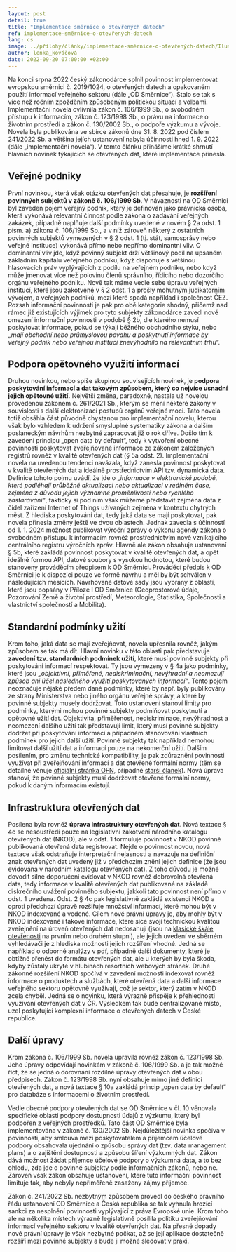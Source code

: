 ```yaml
---
layout: post
detail: true
title: "Implementace směrnice o otevřených datech"
ref: implementace-směrnice-o-otevřených-datech
lang: cs
image: ../přílohy/články/implementace-směrnice-o-otevřených-datech/Ilustrační obrázek_Směrnice OD.webp
author: lenka_kováčová
date: 2022-09-20 07:00:00 +02:00
---
```

Na konci srpna 2022 český zákonodárce splnil povinnost implementovat evropskou směrnici č. 2019/1024, o otevřených datech a opakovaném použití informací veřejného sektoru (dále „OD Směrnice“). 
Stalo se tak s více než ročním zpožděním způsobeným politickou situací a volbami. 
Implementační novela ovlivnila zákon č. 106/1999 Sb., o svobodném přístupu k informacím, zákon č. 123/1998 Sb., o právu na informace o životním prostředí a zákon č. 130/2002 Sb., o podpoře výzkumu a vývoje. 
Novela byla publikována ve sbírce zákonů dne 31. 8. 2022 pod číslem 241/2022 Sb. a většina jejích ustanovení nabyla účinnosti hned 1. 9. 2022 (dále „implementační novela“). 
V tomto článku přinášíme krátké shrnutí hlavních novinek týkajících se otevřených dat, které implementace přinesla.

<!--more-->
## Veřejné podniky
První novinkou, která však otázku otevřených dat přesahuje, je **rozšíření povinných subjektů v zákoně č. 106/1999 Sb**.
V návaznosti na OD Směrnici byl zaveden pojem veřejný podnik, který je definován jako právnická osoba, která vykonává relevantní činnost podle zákona o zadávání veřejných zakázek, případně naplňuje další podmínky uvedené v novém § 2a odst. 1 písm. a) zákona č. 106/1999 Sb., a v níž zároveň některý z ostatních povinných subjektů vymezených v § 2 odst. 1 (tj. stát, samosprávy nebo veřejné instituce) vykonává přímo nebo nepřímo dominantní vliv.
O dominantní vliv jde, když povinný subjekt drží většinový podíl na upsaném základním kapitálu veřejného podniku, když disponuje s většinou hlasovacích práv vyplývajících z podílu na veřejném podniku, nebo když může jmenovat více než polovinu členů správního, řídicího nebo dozorčího orgánu veřejného podniku.
Nově tak máme vedle sebe úpravu veřejných institucí, které jsou zakotvené v § 2 odst. 1 a prošly mohutným judikatorním vývojem, a veřejných podniků, mezi které spadá například i společnost ČEZ. 
Rozsah informační povinnosti je pak pro obě kategorie shodný, přičemž nad rámec již existujících výjimek pro tyto subjekty zákonodárce zavedl nové omezení informační povinnosti v podobě § 2b, dle kterého nemusí poskytovat informace, pokud se týkají běžného obchodního styku, nebo *„mají obchodní nebo průmyslovou povahu a poskytnutí informace by veřejný podnik nebo veřejnou instituci znevýhodnilo na relevantním trhu“.*

## Podpora opětovného využití informací
Druhou novinkou, nebo spíše skupinou souvisejících novinek, je **podpora poskytování informací a dat takovým způsobem, který co nejvíce usnadní jejich opětovné užití.** 
Největší změna, paradoxně, nastala už novelou provedenou zákonem č. 261/2021 Sb., kterým se mění některé zákony v souvislosti s další elektronizací postupů orgánů veřejné moci.
Tato novela totiž obsáhla část původně chystanou pro implementační novelu, kterou však bylo vzhledem k udržení smysluplné systematiky zákona a dalším poslaneckým návrhům nezbytné zapracovat již o rok dříve. 
Došlo tím k zavedení principu „open data by default“, tedy k vytvoření obecné povinnosti poskytovat zveřejňované informace ze zákonem založených registrů rovněž v kvalitě otevřených dat (§ 5a odst. 2).
Implementační novela na uvedenou tendenci navázala, když zanesla povinnost poskytovat v kvalitě otevřených dat a ideálně prostřednictvím API tzv. dynamická data. 
Definice tohoto pojmu uvádí, že jde o *„informace v elektronické podobě, které podléhají průběžné aktualizaci nebo aktualizaci v reálném čase, zejména z důvodu jejich významné proměnlivosti nebo rychlého zastarávání“*, fakticky si pod ním však můžeme představit zejména data z čidel zařízení Internet of Things užívaných zejména v kontextu chytrých měst. 
Z hlediska poskytování dat, tedy jaká data se mají poskytovat, pak novela přinesla změny ještě ve dvou oblastech. 
Jednak zavedla s účinností od 1. 1. 2024 možnost publikovat výroční zprávy o výkonu agendy zákona o svobodném přístupu k informacím rovněž prostřednictvím nově vznikajícího centrálního registru výročních zpráv. 
Hlavně ale zákon obsahuje ustanovení § 5b, které zakládá povinnost poskytovat v kvalitě otevřených dat, a opět ideálně formou API, datové soubory s vysokou hodnotou, které budou stanoveny prováděcím předpisem k OD Směrnici. 
Prováděcí předpis k OD Směrnici je k dispozici pouze ve formě návrhu a měl by být schválen v následujících měsících. 
Navrhované datové sady jsou vybrány z oblastí, které jsou popsány v Příloze I OD Směrnice (Geoprostorové údaje, Pozorování Země a životní prostředí, Meteorologie, Statistika, Společnosti a vlastnictví společností a Mobilita).

## Standardní podmínky užití  
Krom toho, jaká data se mají zveřejňovat, novela upřesnila rovněž, jakým způsobem se tak má dít. 
Hlavní novinku v této oblasti pak představuje **zavedení tzv. standardních podmínek užití**, které musí povinné subjekty při poskytování informací respektovat. 
Ty jsou vymezeny v § 4a jako podmínky, které jsou *„objektivní, přiměřené, nediskriminační, nevýhradní a neomezují způsob ani účel následného využití poskytovaných informací“*. 
Tento pojem neoznačuje nějaké předem dané podmínky, které by např. byly publikovány ze strany Ministerstva nebo jiného orgánu veřejné správy, a které by povinné subjekty musely dodržovat. 
Toto ustanovení stanoví limity pro podmínky, kterými mohou povinné subjekty podmiňovat poskytnutí a opětovné užití dat. 
Objektivita, přiměřenost, nediskriminace, nevýhradnost a neomezení dalšího užití tak představují limit, který musí povinné subjekty dodržet při poskytování informací a případném stanovování vlastních podmínek pro jejich další užití.
Povinné subjekty tak například nemohou limitovat další užití dat a informací pouze na nekomerční užití.
Dalším posílením, pro změnu technické kompatibility, je pak zdůraznění povinnosti využívat při zveřejňování informací a dat otevřené formální normy (těm se detailně věnuje [oficiální stránka OFN], případně [starší článek]). 
Nová úprava stanoví, že povinné subjekty musí dodržovat otevřené formální normy, pokud k daným informacím existují.

## Infrastruktura otevřených dat
Posílena byla rovněž **úprava infrastruktury otevřených dat**.
Nová textace § 4c se nesoustředí pouze na legislativní zakotvení národního katalogu otevřených dat (NKOD), ale v odst. 1 formuluje povinnost v NKOD povinně publikovaná otevřená data registrovat. 
Nejde o povinnost novou, nová textace však odstraňuje interpretační nejasnosti a navazuje na definiční znak otevřených dat uvedený již v předchozím znění jejich definice (že jsou evidována v národním katalogu otevřených dat). 
Z toho důvodu je možné dovodit silné doporučení evidovat v NKOD rovněž dobrovolná otevřená data, tedy informace v kvalitě otevřených dat publikované na základě diskrečního uvážení povinného subjektu, jakkoli tato povinnost není přímo v odst. 1 uvedena. 
Odst. 2 § 4c pak legislativně zakládá existenci NKOD a oproti předchozí úpravě rozšiřuje množství informací, které mohou být v NKOD indexované a vedené. 
Cílem nové právní úpravy je, aby mohly být v NKOD indexované i takové informace, které sice svojí technickou kvalitou zveřejnění na úroveň otevřených dat nedosahují (jsou na [klasické škále otevřenosti] na prvním nebo druhém stupni), ale jejich uvedení ve sběrném vyhledávači je z hlediska možnosti jejich rozšíření vhodné.
Jedná se například o odborné analýzy v pdf, případně další dokumenty, které je obtížné přenést do formátu otevřených dat, ale u kterých by byla škoda, kdyby zůstaly ukryté v hlubinách resortních webových stránek. 
Druhé zákonné rozšíření NKOD spočívá v zavedení možnosti indexovat rovněž informace o produktech a službách, které otevřená data a další informace veřejného sektoru opětovně využívají, což je sektor, který zatím v NKOD zcela chyběl. 
Jedná se o novinku, která výrazně přispěje k přehlednosti využívání otevřených dat v ČR. 
Výsledkem tak bude centralizované místo, uzel poskytující komplexní informace o otevřených datech v České republice. 
  
## Další úpravy  
Krom zákona č. 106/1999 Sb. novela upravila rovněž zákon č. 123/1998 Sb.
Jeho úpravy odpovídají novinkám v zákoně č. 106/1999 Sb. a je tak možné říct, že se jedná o dorovnání rozdílné úpravy otevřených dat v obou předpisech. 
Zákon č. 123/1998 Sb. nyní obsahuje mimo jiné definici otevřených dat, a nová textace § 10a zakládá princip „open data by default“ pro databáze s informacemi o životním prostředí.

Vedle obecné podpory otevřených dat se OD Směrnice v čl. 10 věnovala specifické oblasti podpory dostupnosti údajů z výzkumu, který byl podpořen z veřejných prostředků.
Tato část OD Směrnice byla implementována v zákoně č. 130/2002 Sb. 
Nejdůležitější novinka spočívá v povinnosti, aby smlouva mezi poskytovatelem a příjemcem účelové podpory obsahovala ujednání o způsobu správy dat (tzv. data management plans) a o zajištění dostupnosti a způsobu šíření výzkumných dat.
Zákon dává možnost žádat příjemce účelové podpory o výzkumná data, a to bez ohledu, zda jde o povinné subjekty podle informačních zákonů, nebo ne. 
Zároveň však zákon obsahuje ustanovení, které tuto informační povinnost limituje tak, aby nebyly nepřiměřeně zasaženy zájmy příjemce. 
  
Zákon č. 241/2022 Sb. nezbytným způsobem provedl do českého právního řádu ustanovení OD Směrnice a Česká republika se tak vyhnula hrozící sankci za nesplnění povinnosti vyplývající z práva Evropské unie. 
Krom toho ale na několika místech výrazně legislativně posílila politiku zveřejňování informací veřejného sektoru v kvalitě otevřených dat. 
Na přesné dopady nové právní úpravy je však nezbytné počkat, až se její aplikace dostatečně rozšíří mezi povinné subjekty a bude ji možné sledovat v praxi.
    
  
[oficiální stránka OFN]: https://data.gov.cz/ofn/ "Otevřené formální normy"
[starší článek]: https://data.gov.cz/články/otevřené-formální-normy-01-úvod "Otevřená data a otevřené formální normy"
[klasické škále otevřenosti]: https://opendata.gov.cz/informace:stupně-otevřenosti-datových-sad "Stupně otevřenosti datových sad"                                                                                           

